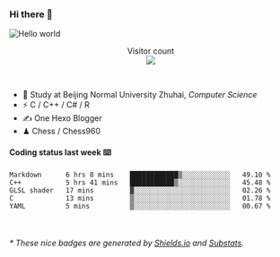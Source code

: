 ### Hi there 👋


<img src="https://raw.githubusercontent.com/sagar-viradiya/sagar-viradiya/master/resources/banner.png" alt="Hello world">
<p align="center"> 
  Visitor count<br/>
  <img src="https://profile-counter.glitch.me/youszoe/count.svg" />
</p>

<br/>


- 🍻  Study at Beijing Normal University Zhuhai, _Computer Science_
- ⚡  C / C++ / C# / R
- ✍️  One Hexo Blogger
- ♟  Chess / Chess960 


#### Coding status last week ⌨️

<!--START_SECTION:waka-->
```text
Markdown      6 hrs 8 mins    ████████████▒░░░░░░░░░░░░   49.10 % 
C++           5 hrs 41 mins   ███████████▒░░░░░░░░░░░░░   45.48 % 
GLSL shader   17 mins         ▓░░░░░░░░░░░░░░░░░░░░░░░░   02.26 % 
C             13 mins         ▒░░░░░░░░░░░░░░░░░░░░░░░░   01.78 % 
YAML          5 mins          ▒░░░░░░░░░░░░░░░░░░░░░░░░   00.67 % 
```
<!--END_SECTION:waka-->

<br/>

<center><img src="http://ghchart.rshah.org/409ba5/yousazoe" alt="" /></center>


<h6>* These nice badges are generated by <a href="https://shields.io/">Shields.io</a> and <a href="https://github.com/spencerwooo/Substats">Substats</a>.</h6>
